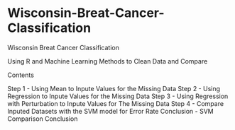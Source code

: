 # Wisconsin-Breat-Cancer-Classification
Wisconsin Breat Cancer Classification

Using R and Machine Learning Methods to Clean Data and Compare

Contents

Step 1 - Using Mean to Inpute Values for the Missing Data
Step 2 - Using Regression to Inpute Values for the Missing Data
Step 3 - Using Regression with Perturbation to Inpute Values for The Missing Data
Step 4 - Compare Inputed Datasets with the SVM model for Error Rate
Conclusion - SVM Comparison Conclusion 
